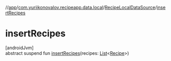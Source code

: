 //[app](../../../index.md)/[com.yuriikonovalov.recipeapp.data.local](../index.md)/[RecipeLocalDataSource](index.md)/[insertRecipes](insert-recipes.md)

# insertRecipes

[androidJvm]\
abstract suspend fun [insertRecipes](insert-recipes.md)(recipes: [List](https://kotlinlang.org/api/latest/jvm/stdlib/kotlin.collections/-list/index.html)&lt;[Recipe](../../com.yuriikonovalov.recipeapp.application.entities/-recipe/index.md)&gt;)
